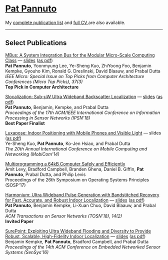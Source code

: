 <div class="page-header">
  <h1><a href="/" style="color: inherit;">Pat Pannuto</a></h1>
</div>

<p class="lead">
My <a href="/publications.html">complete publication list</a> and
<a href="/cv/pannuto.pdf">full CV <i class="fa fa-file-pdf-o"></i></a> are also available.
</p>

---

## Select Publications

[MBus: A System Integration Bus for the Modular Micro-Scale Computing Class](/pubs/pannuto16mbus-tops-picks.pdf)
&mdash; [slides](/talks/pannuto15mbus.pptx) ([as pdf](/talks/pannuto15mbus.pdf))
<br />
**Pat Pannuto**, Yoonmyung Lee, Ye-Sheng Kuo, ZhiYoong Foo, Benjamin Kempke, Gyouho Kim, Ronald G. Dreslinski, David Blaauw, and Prabal Dutta<br />
_IEEE Micro: Special Issue on Top Picks from Computer Architecture Conferences (Micro Top Picks), 37(3)_<br />
**Top Pick in Computer Architecture**

[Slocalization: Sub-μW Ultra Wideband Backscatter Localization](/pubs/pannuto18slocalization.pdf)
&mdash; [slides](/talks/pannuto18slocalization.pptx) ([as pdf](/talks/pannuto18slocalization.pdf))
<br />
**Pat Pannuto**, Benjamin, Kempke, and Prabal Dutta<br />
_Proceedings of the 17th ACM/IEEE International Conference on Information Processing in Sensor Networks (IPSN'18)_<br />
**Best Paper Finalist**

[Luxapose: Indoor Positioning with Mobile Phones and Visible Light](/pubs/kuo14luxapose.pdf)
&mdash; slides ([as pdf](/talks/kuo14luxapose.pdf))
<br />
Ye-Sheng Kuo, **Pat Pannuto**, Ko-Jen Hsiao, and Prabal Dutta<br />
_The 20th Annual International Conference on Mobile Computing and Networking (MobiCom'14)_

[Multiprogramming a 64kB Computer Safely and Efficiently](/pubs/levy17multiprogramming.pdf)
<br />
Amit Levy, Bradford Campbell, Branden Ghena, Daniel B. Giffin, **Pat Pannuto**, Prabal Dutta, and Philip Levis<br />
Proceedings of the 26th Symposium on Operating Systems Principles (SOSP'17)

[Harmonium: Ultra Wideband Pulse Generation with Bandstitched Recovery for Fast, Accurate, and Robust Indoor Localization](/pubs/pannuto18harmonium.pdf)
&mdash; [slides](/talks/kempke16harmonium.pptx) ([as pdf](/talks/kempke16harmonium.pdf))
<br />
**Pat Pannuto**, Benjamin Kempke, Li-Xuan Chuo, David Blaauw, and Prabal Dutta<br />
_ACM Transactions on Sensor Networks (TOSN'18), 14(2)_<br />
**Invited Paper**

[SurePoint: Exploiting Ultra Wideband Flooding and Diversity to Provide Robust, Scalable, High-Fidelity Indoor Localization](/pubs/kempke16surepoint.pdf)
&mdash; [slides](/talks/kempke16surepoint.pptx) ([as pdf](/talks/kempke16surepoint.pdf))
<br />
Benjamin Kempke, **Pat Pannuto**, Bradford Campbell, and Prabal Dutta<br />
_Proceedings of the 14th ACM Conference on Embedded Networked Sensor Systems (SenSys'16)_
